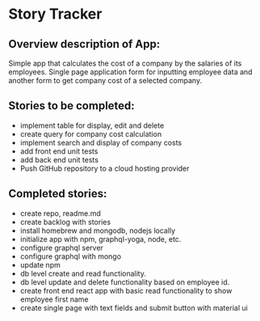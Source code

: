 # Story Tracker

## Overview description of App:
Simple app that calculates the cost of a company by the salaries of its employees. Single page application form for inputting employee data and another form to get company cost of a selected company.

## Stories to be completed:
* implement table for display, edit and delete
* create query for company cost calculation
* implement search and display of company costs
* add front end unit tests
* add back end unit tests
* Push GitHub repository to a cloud hosting provider

## Completed stories:
* create repo, readme.md
* create backlog with stories
* install homebrew and mongodb, nodejs locally
* initialize app with npm, graphql-yoga, node, etc.
* configure graphql server
* configure graphql with mongo
* update npm
* db level create and read functionality.
* db level update and delete functionality based on employee id.
* create front end react app with basic read functionality to show employee first name
* create single page with text fields and submit button with material ui

